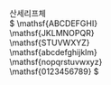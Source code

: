산세리프체	
$
\mathsf{ABCDEFGHI}	
\mathsf{JKLMNOPQR}	
\mathsf{STUVWXYZ}	
\mathsf{abcdefghijklm}	
\mathsf{nopqrstuvwxyz}	
\mathsf{0123456789}	
$